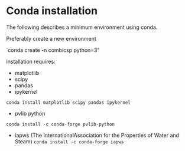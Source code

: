 # Conda installation

The following describes a minimum environment using conda. 

Preferably create a new environment

`conda create -n combicsp python=3"

installation requires:
- matplotlib
- scipy
- pandas
- ipykernel

`conda install matplotlib scipy pandas ipykernel`

- pvlib python 


`conda install -c conda-forge pvlib-python`

- iapws (The InternationalAssociation for the Properties of Water and Steam) 
`conda install -c conda-forge iapws`